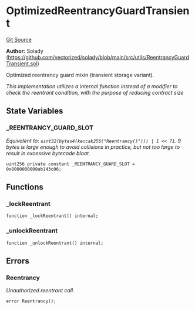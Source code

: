 # OptimizedReentrancyGuardTransient
[Git Source](https://github.com/VerisLabs/KAM/blob/e73c6a1672196804f5e06d5429d895045a4c6974/src/vendor/solady/utils/OptimizedReentrancyGuardTransient.sol)

**Author:**
Solady (https://github.com/vectorized/solady/blob/main/src/utils/ReentrancyGuardTransient.sol)

Optimized reentrancy guard mixin (transient storage variant).

*This implementation utilizes a internal function instead of a modifier
to check the reentrant condition, with the purpose of reducing contract size*


## State Variables
### _REENTRANCY_GUARD_SLOT
*Equivalent to: `uint32(bytes4(keccak256("Reentrancy()"))) | 1 << 71`.
9 bytes is large enough to avoid collisions in practice,
but not too large to result in excessive bytecode bloat.*


```solidity
uint256 private constant _REENTRANCY_GUARD_SLOT = 0x8000000000ab143c06;
```


## Functions
### _lockReentrant


```solidity
function _lockReentrant() internal;
```

### _unlockReentrant


```solidity
function _unlockReentrant() internal;
```

## Errors
### Reentrancy
*Unauthorized reentrant call.*


```solidity
error Reentrancy();
```

